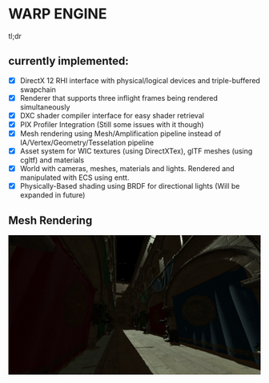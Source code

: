 # WARP ENGINE

tl;dr
## currently implemented:
- [x] DirectX 12 RHI interface with physical/logical devices and triple-buffered swapchain
- [x] Renderer that supports three inflight frames being rendered simultaneously
- [x] DXC shader compiler interface for easy shader retrieval
- [x] PIX Profiler Integration (Still some issues with it though)
- [x] Mesh rendering using Mesh/Amplification pipeline instead of IA/Vertex/Geometry/Tesselation pipeline
- [x] Asset system for WIC textures (using DirectXTex), glTF meshes (using cgltf) and materials
- [x] World with cameras, meshes, materials and lights. Rendered and manipulated with ECS using entt.
- [x] Physically-Based shading using BRDF for directional lights (Will be expanded in future)

## Mesh Rendering
![EarlySponza](images/WE_Img_EarlySponza.jpg)

